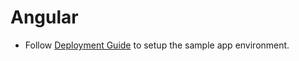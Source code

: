 # Angular
* Follow [Deployment Guide](https://identity-developer.cyberark.com/docs/sample-app-deployment-guide) to setup the sample app environment.